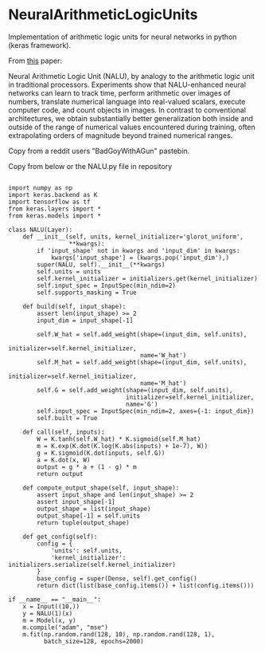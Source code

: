 # NeuralArithmeticLogicUnits
Implementation of arithmetic logic units for neural networks in python (keras framework).

From [this](https://arxiv.org/abs/1808.00508 "Neural Arithmetic Logic Units") paper:

Neural Arithmetic Logic Unit (NALU), by analogy to the arithmetic logic unit in traditional processors. Experiments show that NALU-enhanced neural networks can learn to track time, perform arithmetic over images of numbers, translate numerical language into real-valued scalars, execute computer code, and count objects in images. In contrast to conventional architectures, we obtain substantially better generalization both inside and outside of the range of numerical values encountered during training, often extrapolating orders of magnitude beyond trained numerical ranges. 

Copy from a reddit users "BadGoyWithAGun" pastebin.

Copy from below or the NALU.py file in repository
 	

~~~~

import numpy as np
import keras.backend as K
import tensorflow as tf
from keras.layers import *
from keras.models import *

class NALU(Layer):
    def __init__(self, units, kernel_initializer='glorot_uniform',
                 **kwargs):
        if 'input_shape' not in kwargs and 'input_dim' in kwargs:
            kwargs['input_shape'] = (kwargs.pop('input_dim'),)
        super(NALU, self).__init__(**kwargs)
        self.units = units
        self.kernel_initializer = initializers.get(kernel_initializer)
        self.input_spec = InputSpec(min_ndim=2)
        self.supports_masking = True

    def build(self, input_shape):
        assert len(input_shape) >= 2
        input_dim = input_shape[-1]

        self.W_hat = self.add_weight(shape=(input_dim, self.units),
                                     initializer=self.kernel_initializer,
                                     name='W_hat')
        self.M_hat = self.add_weight(shape=(input_dim, self.units),
                                     initializer=self.kernel_initializer,
                                     name='M_hat')
        self.G = self.add_weight(shape=(input_dim, self.units),
                                 initializer=self.kernel_initializer,
                                 name='G')
        self.input_spec = InputSpec(min_ndim=2, axes={-1: input_dim})
        self.built = True

    def call(self, inputs):
        W = K.tanh(self.W_hat) * K.sigmoid(self.M_hat)
        m = K.exp(K.dot(K.log(K.abs(inputs) + 1e-7), W))
        g = K.sigmoid(K.dot(inputs, self.G))
        a = K.dot(x, W)
        output = g * a + (1 - g) * m
        return output

    def compute_output_shape(self, input_shape):
        assert input_shape and len(input_shape) >= 2
        assert input_shape[-1]
        output_shape = list(input_shape)
        output_shape[-1] = self.units
        return tuple(output_shape)

    def get_config(self):
        config = {
            'units': self.units,
            'kernel_initializer': initializers.serialize(self.kernel_initializer)
        }
        base_config = super(Dense, self).get_config()
        return dict(list(base_config.items()) + list(config.items()))

if __name__ == "__main__":
    x = Input((10,))
    y = NALU(1)(x)
    m = Model(x, y)
    m.compile("adam", "mse")
    m.fit(np.random.rand(128, 10), np.random.rand(128, 1), 
          batch_size=128, epochs=2000)
          
~~~~
